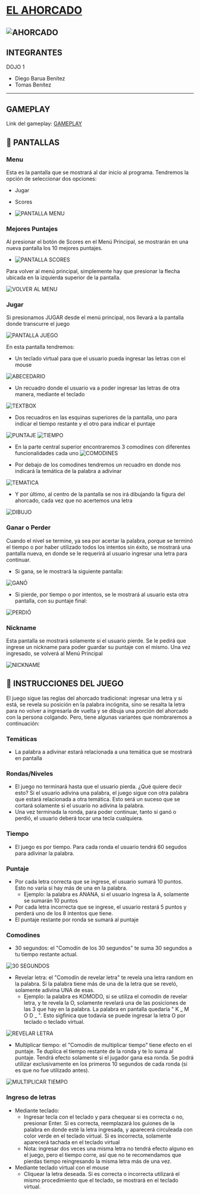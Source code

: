 # **<u>EL AHORCADO</u>**
![AHORCADO](image/ICONO.png)
---
## INTEGRANTES
DOJO 1
- Diego Barua Benítez
- Tomas Benítez
---

## GAMEPLAY

Link del gameplay: [GAMEPLAY](https://youtu.be/Nvl2mng_I6w)

## :rocket: **PANTALLAS**

### Menu
Esta es la pantalla que se mostrará al dar inicio al programa. Tendremos la opción de seleccionar dos opciones:
- Jugar
- Scores

- ![PANTALLA MENU](image/Markdown/MENU.png)

### Mejores Puntajes
Al presionar el botón de Scores en el Menú Principal, se mostrarán en una nueva pantalla los 10 mejores puntajes.

- ![PANTALLA SCORES](image/Markdown/SCORES.png)

Para volver al menú principal, simplemente hay que presionar la flecha ubicada en la izquierda superior de la pantalla.

![VOLVER AL MENU](image/Markdown/VOLVER.png)

### Jugar
Si presionamos JUGAR desde el menú principal, nos llevará a la pantalla donde transcurre el juego

![PANTALLA JUEGO](image/Markdown/JUEGO.png)

En esta pantalla tendremos:
- Un teclado virtual para que el usuario pueda ingresar las letras con el mouse

![ABECEDARIO](image/Markdown/ABECEDARIO.png)

- Un recuadro donde el usuario va a poder ingresar las letras de otra manera, mediante el teclado

![TEXTBOX](image/Markdown/LETRA.png)

- Dos recuadros en las esquinas superiores de la pantalla, uno para indicar el tiempo restante y el otro para indicar el puntaje
 
 ![PUNTAJE](image/Markdown/PUNTAJE.png)
 ![TIEMPO](image/Markdown/CRONOMETRO.png)

- En la parte central superior encontraremos 3 comodines con diferentes funcionalidades cada uno
![COMODINES](image/Markdown/COMODINES.png)

- Por debajo de los comodines tendremos un recuadro en donde nos indicará la temática de la palabra a adivinar

![TEMATICA](image/Markdown/TEMÁTICA.png)

- Y por último, al centro de la pantalla se nos irá dibujando la figura del ahorcado, cada vez que no acertemos una letra

![DIBUJO](image/Markdown/DIBUJO.png)

### Ganar o Perder
Cuando el nivel se termine, ya sea por acertar la palabra, porque se terminó el tiempo o por haber utilizado todos los intentos sin éxito, se mostrará una pantalla nueva, en donde se le requerirá al usuario ingresar una letra para continuar.
- Si gana, se le mostrará la siguiente pantalla:

![GANÓ](image/Markdown/GANO.png)

- Si pierde, por tiempo o por intentos, se le mostrará al usuario esta otra pantalla, con su puntaje final:

![PERDIÓ](image/Markdown/PERDIÓ.png)

### Nickname
Esta pantalla se mostrará solamente si el usuario pierde. Se le pedirá que ingrese un nickname para poder guardar su puntaje con el mismo. Una vez ingresado, se volverá al Menú Principal

![NICKNAME](image/Markdown/NICKNAME.png)


## :rocket: **INSTRUCCIONES DEL JUEGO**

El juego sigue las reglas del ahorcado tradicional: ingresar una letra y si está, se revela su posición en la palabra incógnita, sino se resalta la letra para no volver a ingresarla de vuelta y se dibuja una porción del ahorcado con la persona colgando. Pero, tiene algunas variantes que nombraremos a continuación:

### Temáticas
- La palabra a adivinar estará relacionada a una temática que se mostrará en pantalla

### Rondas/Niveles
- El juego no terminará hasta que el usuario pierda. ¿Qué quiere decir esto? Si el usuario adivina una palabra, el juego sigue con otra palabra que estará relacionada a otra temática. Esto será un suceso que se cortará solamente si el usuario no adivina la palabra.
- Una vez terminada la ronda, para poder continuar, tanto si ganó o perdió, el usuario deberá tocar una tecla cualquiera.

### Tiempo
- El juego es por tiempo. Para cada ronda el usuario tendrá 60 segudos para adivinar la palabra.

### Puntaje
- Por cada letra correcta que se ingrese, el usuario sumará 10 puntos. Esto no varía si hay más de una en la palabra.
    - Ejemplo: la palabra es ANANA, si el usuario ingresa la A, solamente se sumarán 10 puntos
- Por cada letra incorrecta que se ingrese, el usuario restará 5 puntos y perderá uno de los 8 intentos que tiene.
- El puntaje restante por ronda se sumará al puntaje

### Comodines
- 30 segundos: el "Comodín de los 30 segundos" te suma 30 segundos a tu tiempo restante actual.

![30 SEGUNDOS](image/Markdown/comodin30Segundos.png)

- Revelar letra: el "Comodín de revelar letra" te revela una letra random en la palabra. Si la palabra tiene más de una de la letra que se reveló, solamente adivina UNA de esas. 
    - Ejemplo: la palabra es KOMODO, si se utiliza el comodín de revelar letra, y te revela la O, solamente revelará una de las posiciones de las 3 que hay en la palabra. La palabra en pantalla quedaría " K _ M O D _ ". Esto sigfinica que todavía se puede ingresar la letra O por teclado o teclado virtual.

![REVELAR LETRA](image/Markdown/comodinLetra.png)

- Multiplicar tiempo: el "Comodín de multiplicar tiempo" tiene efecto en el puntaje. Te duplica el tiempo restante de la ronda y te lo suma al puntaje. Tendrá efecto solamente si el jugador gana esa ronda. Se podrá utilizar exclusivamente en los primeros 10 segundos de cada ronda (si es que no fue utilizado antes). 

![MULTIPLICAR TIEMPO](image/Markdown/comodinMultiplicar.png)

### Ingreso de letras
- Mediante teclado:
    - Ingresar tecla con el teclado y para chequear si es correcta o no, presionar Enter. 
        Si es correcta, reemplazará los guiones de la palabra en donde esté la letra ingresada, y aparecerá circuleada con color verde en el teclado virtual.
        Si es incorrecta, solamente aparecerá tachada en el teclado virtual
    - Nota: ingresar dos veces una misma letra no tendrá efecto alguno en el juego, pero el tiempo corre, así que no te recomendamos que pierdas tiempo reingresando la misma letra más de una vez. 
- Mediante teclado virtual con el mouse
    - Cliquear la letra deseada. Si es correcta o incorrecta utilizará el mismo procedimiento que el teclado, se mostrará en el teclado virtual.